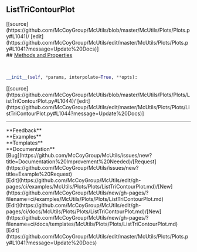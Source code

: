 ## <a id="McUtils.McUtils.Plots.Plots.ListTriContourPlot">ListTriContourPlot</a> 

<div class="docs-source-link" markdown="1">
[[source](https://github.com/McCoyGroup/McUtils/blob/master/McUtils/Plots/Plots.py#L1041)/
[edit](https://github.com/McCoyGroup/McUtils/edit/master/McUtils/Plots/Plots.py#L1041?message=Update%20Docs)]
</div>









<div class="collapsible-section">
 <div class="collapsible-section collapsible-section-header" markdown="1">
## <a class="collapse-link" data-toggle="collapse" href="#methods" markdown="1"> Methods and Properties</a> <a class="float-right" data-toggle="collapse" href="#methods"><i class="fa fa-chevron-down"></i></a>
 </div>
 <div class="collapsible-section collapsible-section-body collapse show" id="methods" markdown="1">
 
<a id="McUtils.McUtils.Plots.Plots.ListTriContourPlot.__init__" class="docs-object-method">&nbsp;</a> 
```python
__init__(self, *params, interpolate=True, **opts): 
```
<div class="docs-source-link" markdown="1">
[[source](https://github.com/McCoyGroup/McUtils/blob/master/McUtils/Plots/Plots/ListTriContourPlot.py#L1044)/
[edit](https://github.com/McCoyGroup/McUtils/edit/master/McUtils/Plots/Plots/ListTriContourPlot.py#L1044?message=Update%20Docs)]
</div>
 </div>
</div>












---


<div markdown="1" class="text-secondary">
<div class="container">
  <div class="row">
   <div class="col" markdown="1">
**Feedback**   
</div>
   <div class="col" markdown="1">
**Examples**   
</div>
   <div class="col" markdown="1">
**Templates**   
</div>
   <div class="col" markdown="1">
**Documentation**   
</div>
   <div class="col" markdown="1">
   
</div>
   <div class="col" markdown="1">
   
</div>
   <div class="col" markdown="1">
   
</div>
</div>
  <div class="row">
   <div class="col" markdown="1">
[Bug](https://github.com/McCoyGroup/McUtils/issues/new?title=Documentation%20Improvement%20Needed)/[Request](https://github.com/McCoyGroup/McUtils/issues/new?title=Example%20Request)   
</div>
   <div class="col" markdown="1">
[Edit](https://github.com/McCoyGroup/McUtils/edit/gh-pages/ci/examples/McUtils/Plots/Plots/ListTriContourPlot.md)/[New](https://github.com/McCoyGroup/McUtils/new/gh-pages/?filename=ci/examples/McUtils/Plots/Plots/ListTriContourPlot.md)   
</div>
   <div class="col" markdown="1">
[Edit](https://github.com/McCoyGroup/McUtils/edit/gh-pages/ci/docs/McUtils/Plots/Plots/ListTriContourPlot.md)/[New](https://github.com/McCoyGroup/McUtils/new/gh-pages/?filename=ci/docs/templates/McUtils/Plots/Plots/ListTriContourPlot.md)   
</div>
   <div class="col" markdown="1">
[Edit](https://github.com/McCoyGroup/McUtils/edit/master/McUtils/Plots/Plots.py#L1041?message=Update%20Docs)   
</div>
   <div class="col" markdown="1">
   
</div>
   <div class="col" markdown="1">
   
</div>
   <div class="col" markdown="1">
   
</div>
</div>
</div>
</div>